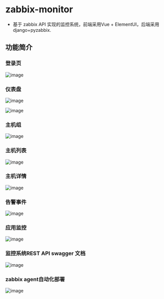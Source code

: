 # zabbix-monitor
- 基于 zabbix API 实现的监控系统，前端采用Vue + ElementUI，后端采用django+pyzabbix.

## 功能简介

### 登录页
![image](https://github.com/huangll99/zabbix-monitor/blob/master/pic/pic/login.png)

### 仪表盘
![image](https://github.com/huangll99/zabbix-monitor/blob/master/pic/pic/dashboard1.png)

![image](https://github.com/huangll99/zabbix-monitor/blob/master/pic/pic/dashboard2.png)


### 主机组
![image](https://github.com/huangll99/zabbix-monitor/blob/master/pic/pic/group.png)

### 主机列表
![image](https://github.com/huangll99/zabbix-monitor/blob/master/pic/pic/host.png)

### 主机详情
![image]()

### 告警事件
![image](https://github.com/huangll99/zabbix-monitor/blob/master/pic/pic/event.png)

### 应用监控
![image](https://github.com/huangll99/zabbix-monitor/blob/master/pic/pic/apache.png)

### 监控系统REST API swagger 文档
![image](https://github.com/huangll99/zabbix-monitor/blob/master/pic/pic/rest-api.png)

### zabbix agent自动化部署
![image](https://github.com/huangll99/zabbix-monitor/blob/master/pic/pic/agent-deploy.png)
